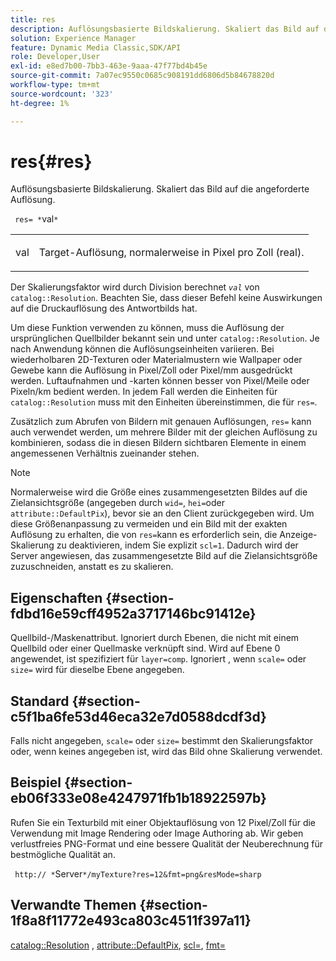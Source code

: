 ```yaml
---
title: res
description: Auflösungsbasierte Bildskalierung. Skaliert das Bild auf die angeforderte Auflösung.
solution: Experience Manager
feature: Dynamic Media Classic,SDK/API
role: Developer,User
exl-id: e8ed7b00-7bb3-463e-9aaa-47f77bd4b45e
source-git-commit: 7a07ec9550c0685c908191dd6806d5b84678820d
workflow-type: tm+mt
source-wordcount: '323'
ht-degree: 1%

---
```


# res{#res}

Auflösungsbasierte Bildskalierung. Skaliert das Bild auf die angeforderte Auflösung.

` res= *`val`*`

<table id="simpletable_E69F3709266749C4A165C90FF18FF5AA"> 
 <tr class="strow"> 
  <td class="stentry"> <p> <span class="varname"> val </span> </p> </td> 
  <td class="stentry"> <p>Target-Auflösung, normalerweise in Pixel pro Zoll (real). </p> </td> 
 </tr> 
</table>

Der Skalierungsfaktor wird durch Division berechnet *`val`* von `catalog::Resolution`. Beachten Sie, dass dieser Befehl keine Auswirkungen auf die Druckauflösung des Antwortbilds hat.

Um diese Funktion verwenden zu können, muss die Auflösung der ursprünglichen Quellbilder bekannt sein und unter `catalog::Resolution`. Je nach Anwendung können die Auflösungseinheiten variieren. Bei wiederholbaren 2D-Texturen oder Materialmustern wie Wallpaper oder Gewebe kann die Auflösung in Pixel/Zoll oder Pixel/mm ausgedrückt werden. Luftaufnahmen und -karten können besser von Pixel/Meile oder Pixeln/km bedient werden. In jedem Fall werden die Einheiten für `catalog::Resolution` muss mit den Einheiten übereinstimmen, die für `res=`.

Zusätzlich zum Abrufen von Bildern mit genauen Auflösungen, `res=` kann auch verwendet werden, um mehrere Bilder mit der gleichen Auflösung zu kombinieren, sodass die in diesen Bildern sichtbaren Elemente in einem angemessenen Verhältnis zueinander stehen.

>[!NOTE]
>
>Normalerweise wird die Größe eines zusammengesetzten Bildes auf die Zielansichtsgröße (angegeben durch `wid=`, `hei=`oder `attribute::DefaultPix`), bevor sie an den Client zurückgegeben wird. Um diese Größenanpassung zu vermeiden und ein Bild mit der exakten Auflösung zu erhalten, die von `res=`kann es erforderlich sein, die Anzeige-Skalierung zu deaktivieren, indem Sie explizit `scl=1`. Dadurch wird der Server angewiesen, das zusammengesetzte Bild auf die Zielansichtsgröße zuzuschneiden, anstatt es zu skalieren.

## Eigenschaften {#section-fdbd16e59cff4952a3717146bc91412e}

Quellbild-/Maskenattribut. Ignoriert durch Ebenen, die nicht mit einem Quellbild oder einer Quellmaske verknüpft sind. Wird auf Ebene 0 angewendet, ist spezifiziert für `layer=comp`. Ignoriert , wenn `scale=` oder `size=` wird für dieselbe Ebene angegeben.

## Standard {#section-c5f1ba6fe53d46eca32e7d0588dcdf3d}

Falls nicht angegeben, `scale=` oder `size=` bestimmt den Skalierungsfaktor oder, wenn keines angegeben ist, wird das Bild ohne Skalierung verwendet.

## Beispiel {#section-eb06f333e08e4247971fb1b18922597b}

Rufen Sie ein Texturbild mit einer Objektauflösung von 12 Pixel/Zoll für die Verwendung mit Image Rendering oder Image Authoring ab. Wir geben verlustfreies PNG-Format und eine bessere Qualität der Neuberechnung für bestmögliche Qualität an.

` http:// *`Server`*/myTexture?res=12&fmt=png&resMode=sharp`

## Verwandte Themen {#section-1f8a8f11772e493ca803c4511f397a11}

[catalog::Resolution](../../../../../is-api/image-catalog/image-serving-api-ref/c-image-catalog-reference/c-image-svg-data-reference/c-image-data-reference/r-resolution-cat.md#reference-de489f5f36b64bd0831749546f8728e1) , [attribute::DefaultPix](../../../../../is-api/image-catalog/image-serving-api-ref/c-image-catalog-reference/c-attributes-reference/r-defaultpix.md#reference-996b2c22b30f4fd9b970c84063306df1), [scl=](../../../../../is-api/http-ref/image-serving-api-ref/c-http-protocol-reference/c-command-reference/r-scl.md#reference-b2a74e493d0d407e98fe350551ba3fcc), [fmt=](../../../../../is-api/http-ref/image-serving-api-ref/c-http-protocol-reference/c-command-reference/r-is-http-fmt.md#reference-cdf10043423b45ba9fe15157fb3ae37a)
